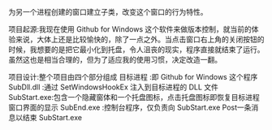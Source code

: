 为另一个进程创建的窗口建立子类，改变这个窗口的行为特性。

项目起源:我现在使用 Github for Windows 这个软件来做版本控制，就当前的体验来说，大体上还是比较愉快的，除了一点之外。当点击窗口右上角的关闭按钮的时候，我想要的是把它最小化到托盘，令人沮丧的现实，程序直接就结束了运行。虽然这也是相当合理的，但为了适应我的使用习惯，决定改造一翻。

项目设计:整个项目由四个部分组成
	目标进程	:即 Github for Windows 这个程序
	SubDll.dll	:通过 SetWindowsHookEx 注入到目标进程的 DLL 文件
	SubStart.exe:包含一个隐藏窗体和一个托盘图标，点击托盘图标即恢复目标进程窗口界面的显示
	SubEnd.exe	:控制台程序，仅负责向 SubStart.exe Post一条消息以结束 SubStart.exe